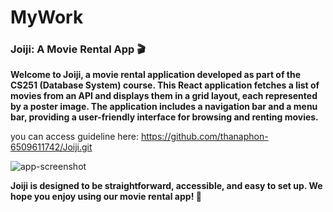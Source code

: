 # MyWork
### Joiji: A Movie Rental App 🎬

**Welcome to Joiji, a movie rental application developed as part of the CS251 (Database System) course. This React application fetches a list of movies from an API and displays them in a grid layout, each represented by a poster image. The application includes a navigation bar and a menu bar, providing a user-friendly interface for browsing and renting movies.**

you can access guideline here: https://github.com/thanaphon-6509611742/Joiji.git

![app-screenshot](https://github.com/user-attachments/assets/71d4d56c-d64b-47b5-93ba-1769853470f3)

**Joiji is designed to be straightforward, accessible, and easy to set up. We hope you enjoy using our movie rental app! 🎥**

